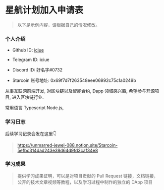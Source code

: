 

# 星航计划加入申请表

> 以下是示例内容，请根据自己的情况修改。

### 个人介绍

* Github ID: [iciue](https://github.com/iciue)

* Telegram ID: iciue

* Discord ID: 好名字#0732

* Starcoin 账号地址: 0x69f7d7f263548eee06992c75c1a0249b


从事互联网前端开发, 对区块链以及智能合约, Dapp 领域感兴趣, 希望参与开源项目, 进入区块链行业.

常用语言 Typescript Node.js, 


### 学习日志

后续学习记录会发在这里👇
> https://unmarred-jewel-088.notion.site/Starcoin-5efbc314dad243e38d64d9fd3caf34e8


### 学习成果

> 提供学习成果证明，可以是对项目贡献的 Pull Request 链接，文档链接，公开的技术文章视频等教程，以及学习过程中制作的独立的 DApp 项目





